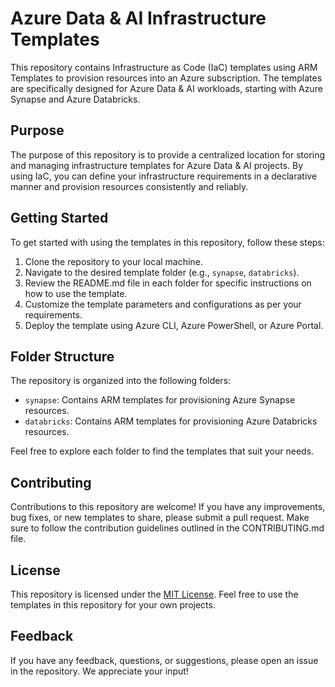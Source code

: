 # Azure Data & AI Infrastructure Templates

This repository contains Infrastructure as Code (IaC) templates using ARM Templates to provision resources into an Azure subscription. The templates are specifically designed for Azure Data & AI workloads, starting with Azure Synapse and Azure Databricks.

## Purpose

The purpose of this repository is to provide a centralized location for storing and managing infrastructure templates for Azure Data & AI projects. By using IaC, you can define your infrastructure requirements in a declarative manner and provision resources consistently and reliably.

## Getting Started

To get started with using the templates in this repository, follow these steps:

1. Clone the repository to your local machine.
2. Navigate to the desired template folder (e.g., `synapse`, `databricks`).
3. Review the README.md file in each folder for specific instructions on how to use the template.
4. Customize the template parameters and configurations as per your requirements.
5. Deploy the template using Azure CLI, Azure PowerShell, or Azure Portal.

## Folder Structure

The repository is organized into the following folders:

- `synapse`: Contains ARM templates for provisioning Azure Synapse resources.
- `databricks`: Contains ARM templates for provisioning Azure Databricks resources.

Feel free to explore each folder to find the templates that suit your needs.

## Contributing

Contributions to this repository are welcome! If you have any improvements, bug fixes, or new templates to share, please submit a pull request. Make sure to follow the contribution guidelines outlined in the CONTRIBUTING.md file.

## License

This repository is licensed under the [MIT License](LICENSE). Feel free to use the templates in this repository for your own projects.

## Feedback

If you have any feedback, questions, or suggestions, please open an issue in the repository. We appreciate your input!
